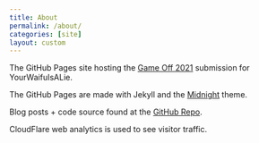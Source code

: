 ```yaml
---
title: About
permalink: /about/
categories: [site]
layout: custom
---
```


The GitHub Pages site hosting the [Game Off 2021](https://itch.io/jam/game-off-2021) submission for YourWaifuIsALie.

The GitHub Pages are made with Jekyll and the [Midnight](https://github.com/pages-themes/midnight) theme.

Blog posts + code source found at the [GitHub Repo](https://github.com/YourWaifuIsALie/game-off-2021).

CloudFlare web analytics is used to see visitor traffic.